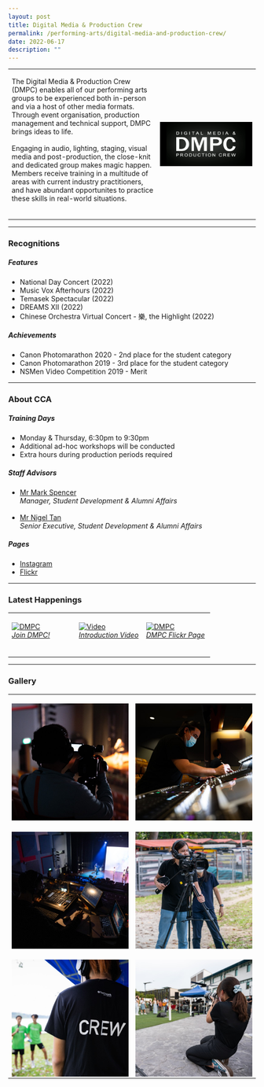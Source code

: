 ```yaml
---
layout: post
title: Digital Media & Production Crew
permalink: /performing-arts/digital-media-and-production-crew/
date: 2022-06-17
description: ""
---
```

<table>
	<tbody>
		<tr>
			<td>
				<p>
The Digital Media & Production Crew (DMPC) enables all of our performing arts groups to be experienced both in-person and via a host of other media formats. Through event organisation, production management and technical support, DMPC brings ideas to life. 
					<br>
					<br>
Engaging in audio, lighting, staging, visual media and post-production, the close-knit and dedicated group makes magic happen. Members receive training in a multitude of areas with current industry practitioners, and have abundant opportunites to practice these skills in real-world situations.
                    <br>
                    <br>
				</p>
			</td>
			<td style="width:40%">
				<img alt="DMPC" style="display:block;margin-left:auto;margin-right:auto;" src="/images/Arts/DMPC/DMPC_logo.png">
			</td>
		</tr>
	</tbody>
</table>
	
<hr>
	
### Recognitions

##### Features
	
<ul>
    <li>National Day Concert (2022)</li>
    <li>Music Vox Afterhours (2022)</li>
    <li>Temasek Spectacular (2022)</li>
    <li>DREAMS XII (2022)</li>
    <li>Chinese Orchestra Virtual Concert - 樂, the Highlight (2022)</li>
</ul>

##### Achievements
	
<ul>
    <li>Canon Photomarathon 2020 - 2nd place for the student category</li>
    <li>Canon Photomarathon 2019 - 3rd place for the student category</li>
    <li>NSMen Video Competition 2019 - Merit</li>  
</ul>

<hr>

### About CCA

##### Training Days
            
<ul>    
    <li>Monday & Thursday, 6:30pm to 9:30pm</li>
	<li>Additional ad-hoc workshops will be conducted</li>
	<li>Extra hours during production periods required</li>
</ul>


##### Staff Advisors

<ul>
	<li>
		<a href="mailto:mark_spencer@tp.edu.sg">Mr Mark Spencer</a>
		<br>
		<i>Manager, Student Development & Alumni Affairs</i>
	</li>
	<br>
	<li>
		<a href="mailto:nigeltan@tp.edu.sg">Mr Nigel Tan</a>
		<br>
		<i>Senior Executive, Student Development & Alumni Affairs</i>
	</li>
</ul>

##### Pages

<ul>
	<li><a href="https://www.instagram.com/tp.dmpc">Instagram</a></li>
    <li><a href="https://www.flickr.com/photos/digitalmediacrewtp/albums">Flickr</a></li>
</ul>

<hr>

### Latest Happenings

<table>
    <tr>
        <td style="width:33%"><br>
            <a href="https://www.instagram.com/p/CdAuZJ3J8o7/">
                <image src="/images/Arts/DMPC/DMPC_Join DMPC.png" style="display:block;margin-left:auto;margin-right:auto;" alt="DMPC">
                <h6 style="margin-top:0%">Join DMPC!</h6>
                </image>
            </a>
        </td>
        <td style="width:33%"><br>
            <a href="https://www.instagram.com/p/Ccxkq7UpUca/">
                <image src="/images/Arts/DMPC/DMPC_Introduction Video.png" style="display:block;margin-left:auto;margin-right:auto;" alt="Video">
                <h6 style="margin-top:0%">Introduction Video</h6>
                </image>
            </a>
        </td>
        <td style="width:33%"><br>
            <a href="https://www.flickr.com/photos/digitalmediacrewtp/albums">
                <image src="/images/Arts/DMPC/DMPC_Flickr.png" style="display:block;margin-left:auto;margin-right:auto;" alt="DMPC">
                <h6 style="margin-top:0%">DMPC Flickr Page</h6>    
                </image>
            </a>
        </td>
    </tr>
</table>
	
<hr>

### Gallery

<table>
	<tbody>
		<tr>
			<td style="width:50%"><br>
				<img alt="DMPC" style="display:block;margin-left:auto;margin-right:auto;" src="/images/Arts/DMPC/DMPC_pic_1.jpg">
			</td>
			<td style="width:50%"><br>
				<img alt="DMPC" style="display:block;margin-left:auto;margin-right:auto;" src="/images/Arts/DMPC/DMPC_pic_2.jpg">
			</td>
		</tr>
		<tr>
			<td style="width:50%"><br>
				<img alt="DMPC" style="display:block;margin-left:auto;margin-right:auto;" src="/images/Arts/DMPC/DMPC_pic_3.jpg">
			</td>
			<td style="width:50%"><br>
				<img alt="DMPC" style="display:block;margin-left:auto;margin-right:auto;" src="/images/Arts/DMPC/DMPC_pic_4.jpg">
			</td>
		</tr>
		<tr>
			<td style="width:50%"><br>
				<img alt="DMPC" style="display:block;margin-left:auto;margin-right:auto;" src="/images/Arts/DMPC/DMPC_pic_5.jpg">
			</td>
			<td style="width:50%"><br>
				<img alt="DMPC" style="display:block;margin-left:auto;margin-right:auto;" src="/images/Arts/DMPC/DMPC_pic_6.jpg">
			</td>
		</tr>
	</tbody>
</table>